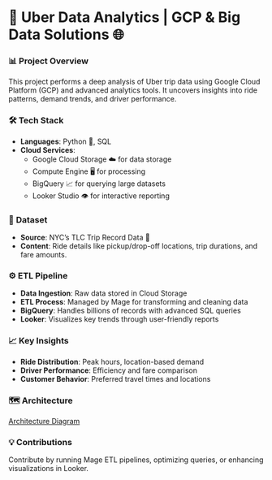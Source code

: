 # 🚖 Uber Data Analytics | GCP & Big Data Solutions 🌐

### 📊 **Project Overview**
This project performs a deep analysis of Uber trip data using Google Cloud Platform (GCP) and advanced analytics tools. It uncovers insights into ride patterns, demand trends, and driver performance.

### 🛠️ **Tech Stack**
- **Languages**: Python 🐍, SQL
- **Cloud Services**:
  - Google Cloud Storage ☁️ for data storage
  - Compute Engine 🖥️ for processing
  - BigQuery 📈 for querying large datasets
  - Looker Studio 👁️ for interactive reporting

### 📂 **Dataset**
- **Source**: NYC’s TLC Trip Record Data 🚖  
- **Content**: Ride details like pickup/drop-off locations, trip durations, and fare amounts.

### ⚙️ **ETL Pipeline**
- **Data Ingestion**: Raw data stored in Cloud Storage  
- **ETL Process**: Managed by Mage for transforming and cleaning data  
- **BigQuery**: Handles billions of records with advanced SQL queries  
- **Looker**: Visualizes key trends through user-friendly reports

### 📈 **Key Insights**  
- **Ride Distribution**: Peak hours, location-based demand  
- **Driver Performance**: Efficiency and fare comparison  
- **Customer Behavior**: Preferred travel times and locations

### 🗺️ **Architecture**
[Architecture Diagram](architecture.jpg)

### 💡 **Contributions**
Contribute by running Mage ETL pipelines, optimizing queries, or enhancing visualizations in Looker.
